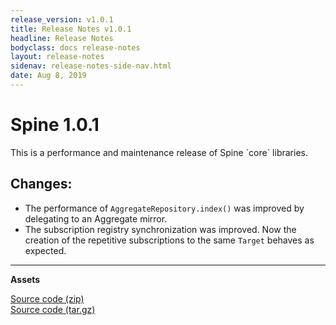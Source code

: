 ```yaml
---
release_version: v1.0.1
title: Release Notes v1.0.1
headline: Release Notes
bodyclass: docs release-notes
layout: release-notes
sidenav: release-notes-side-nav.html
date: Aug 8, 2019
---
```


# Spine 1.0.1

<p class="lead">This is a performance and maintenance release of Spine `core` libraries.</p>

## Changes:

- The performance of `AggregateRepository.index()` was improved by delegating to an Aggregate mirror.
- The subscription registry synchronization was improved. Now the creation of the repetitive 
subscriptions to the same `Target` behaves as expected.

---

**Assets**

[Source code (zip)]({{site.archive_github}}{{page.release_version}}.zip) <br>
[Source code (tar.gz)]({{site.archive_github}}{{page.release_version}}.tar.gz)
